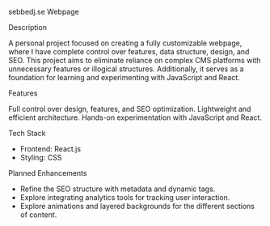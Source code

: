 sebbedj.se Webpage

Description

A personal project focused on creating a fully customizable webpage, where I have complete control over features, data structure, design, and SEO. 
This project aims to eliminate reliance on complex CMS platforms with unnecessary features or illogical structures. 
Additionally, it serves as a foundation for learning and experimenting with JavaScript and React.

Features

Full control over design, features, and SEO optimization.
Lightweight and efficient architecture.
Hands-on experimentation with JavaScript and React.

Tech Stack

- Frontend: React.js
- Styling: CSS

Planned Enhancements

- Refine the SEO structure with metadata and dynamic tags.
- Explore integrating analytics tools for tracking user interaction.
- Explore animations and layered backgrounds for the different sections of content.


